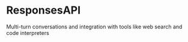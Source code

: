 # ResponsesAPI
Multi-turn conversations and integration with tools like web search and code interpreters
